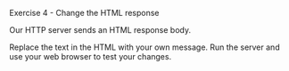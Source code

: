 Exercise 4 - Change the HTML response

Our HTTP server sends an HTML response body.

Replace the text in the HTML with your own message. Run the server and use your web browser to test your changes.
